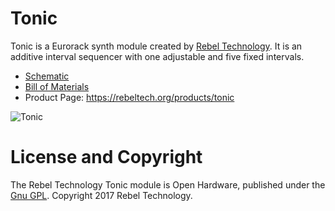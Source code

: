 # Tonic
Tonic is a Eurorack synth module created by [Rebel Technology](https://ww.rebeltech.org). It is an additive interval sequencer with one adjustable and five fixed intervals.

* [Schematic](hardware/TonicRev03-schematic.pdf)
* [Bill of Materials](hardware/TonicRev03-BOM.pdf)
* Product Page: https://rebeltech.org/products/tonic

![Tonic](https://www.rebeltech.org/wp-content/uploads/2017/08/Tonic_front_final-72x300.png)

# License and Copyright
The Rebel Technology Tonic module is Open Hardware, published under the [Gnu GPL](LICENSE). Copyright 2017 Rebel Technology.
